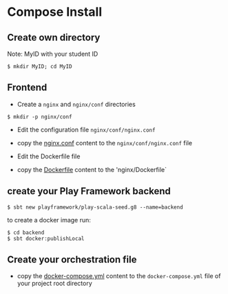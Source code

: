 # Compose Install

## Create own directory

Note: MyID with your student ID

```
$ mkdir MyID; cd MyID 
```

## Frontend

* Create a `nginx` and `nginx/conf` directories

```shell
$ mkdir -p nginx/conf
```

* Edit the configuration file `nginx/conf/nginx.conf`

* copy the [nginx.conf](./nginx.conf.md) content to the `nginx/conf/nginx.conf` file

* Edit the Dockerfile file 

* copy the [Dockerfile](./Dockerfile.md) content to the 'nginx/Dockerfile`

## create your Play Framework backend

```shell
$ sbt new playframework/play-scala-seed.g8 --name=backend
```

to create a docker image run:

```
$ cd backend
$ sbt docker:publishLocal
```

## Create your orchestration file

* copy the [docker-compose.yml](./docker-compose.yml.md) content to the `docker-compose.yml` file of your project root directory


